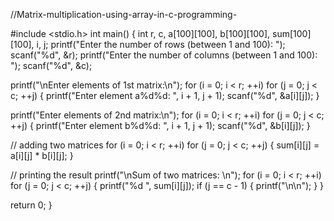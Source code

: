 //Matrix-multiplication-using-array-in-c-programming-

#include <stdio.h>
int main() {
  int r, c, a[100][100], b[100][100], sum[100][100], i, j;
  printf("Enter the number of rows (between 1 and 100): ");
  scanf("%d", &r);
  printf("Enter the number of columns (between 1 and 100): ");
  scanf("%d", &c);

  printf("\nEnter elements of 1st matrix:\n");
  for (i = 0; i < r; ++i)
    for (j = 0; j < c; ++j) {
      printf("Enter element a%d%d: ", i + 1, j + 1);
      scanf("%d", &a[i][j]);
    }

  printf("Enter elements of 2nd matrix:\n");
  for (i = 0; i < r; ++i)
    for (j = 0; j < c; ++j) {
      printf("Enter element b%d%d: ", i + 1, j + 1);
      scanf("%d", &b[i][j]);
    }

  // adding two matrices
  for (i = 0; i < r; ++i)
    for (j = 0; j < c; ++j) {
      sum[i][j] = a[i][j] * b[i][j];
    }

  // printing the result
  printf("\nSum of two matrices: \n");
  for (i = 0; i < r; ++i)
    for (j = 0; j < c; ++j) {
      printf("%d   ", sum[i][j]);
      if (j == c - 1) {
        printf("\n\n");
      }
    }

  return 0;
}
